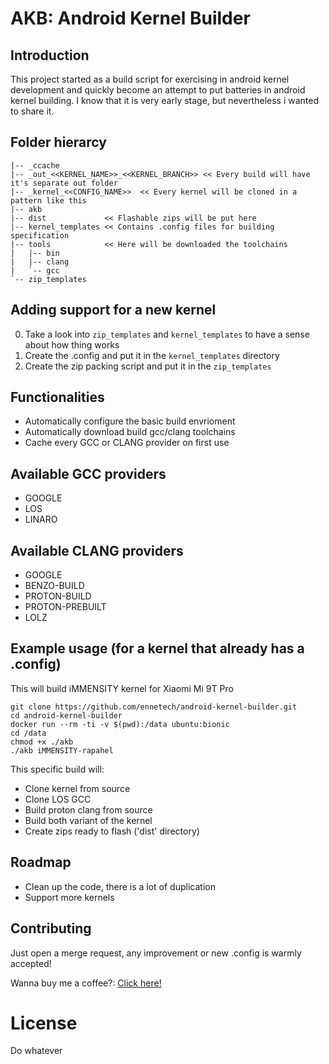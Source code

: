 # AKB: Android Kernel Builder

## Introduction
This project started as a build script for exercising in android kernel development and quickly become an attempt to put batteries in android kernel building. I know that it is very early stage, but nevertheless i wanted to share it.

## Folder hierarcy
```
|-- _ccache  
|-- _out_<<KERNEL_NAME>>_<<KERNEL_BRANCH>> << Every build will have it's separate out folder
|-- _kernel_<<CONFIG_NAME>>  << Every kernel will be cloned in a pattern like this
|-- akb
|-- dist             << Flashable zips will be put here
|-- kernel_templates << Contains .config files for building specification
|-- tools            << Here will be downloaded the toolchains
|   |-- bin
|   |-- clang
|   `-- gcc
`-- zip_templates
```
## Adding support for a new kernel
0. Take a look into ```zip_templates``` and ```kernel_templates``` to have a sense about how thing works
1. Create the .config and put it in the ```kernel_templates``` directory
2. Create the zip packing script and put it in the ```zip_templates```

## Functionalities
- Automatically configure the basic build envrioment
- Automatically download build gcc/clang toolchains
- Cache every GCC or CLANG provider on first use

## Available GCC providers
- GOOGLE
- LOS
- LINARO

## Available CLANG providers
- GOOGLE
- BENZO-BUILD 
- PROTON-BUILD
- PROTON-PREBUILT
- LOLZ

## Example usage (for a kernel that already has a .config)
This will build iMMENSITY kernel for Xiaomi Mi 9T Pro
```
git clone https://github.com/ennetech/android-kernel-builder.git
cd android-kernel-builder
docker run --rm -ti -v $(pwd):/data ubuntu:bionic
cd /data
chmod +x ./akb
./akb iMMENSITY-rapahel
```
This specific build will:
- Clone kernel from source
- Clone LOS GCC
- Build proton clang from source
- Build both variant of the kernel
- Create zips ready to flash ('dist' directory)

## Roadmap
- Clean up the code, there is a lot of duplication
- Support more kernels

## Contributing
Just open a merge request, any improvement or new .config is warmly accepted!

Wanna buy me a coffee?: [Click here!](https://www.paypal.com/cgi-bin/webscr?cmd=_donations&business=3A3BGU6A4MXRU&currency_code=EUR&source=url)

# License
Do whatever